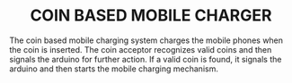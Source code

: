 <h1 align="center">COIN BASED MOBILE CHARGER</h1>
<p>The coin based mobile charging system charges the mobile phones when the coin is inserted. The coin acceptor recognizes valid coins and then signals the arduino  for further action. If a valid coin is found, it signals the arduino and then starts the mobile charging mechanism.</p>
